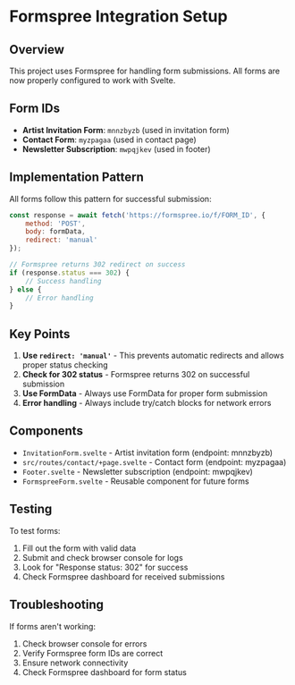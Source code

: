 # Formspree Integration Setup

## Overview
This project uses Formspree for handling form submissions. All forms are now properly configured to work with Svelte.

## Form IDs
- **Artist Invitation Form**: `mnnzbyzb` (used in invitation form)
- **Contact Form**: `myzpagaa` (used in contact page)
- **Newsletter Subscription**: `mwpqjkev` (used in footer)

## Implementation Pattern
All forms follow this pattern for successful submission:

```javascript
const response = await fetch('https://formspree.io/f/FORM_ID', {
    method: 'POST',
    body: formData,
    redirect: 'manual'
});

// Formspree returns 302 redirect on success
if (response.status === 302) {
    // Success handling
} else {
    // Error handling
}
```

## Key Points
1. **Use `redirect: 'manual'`** - This prevents automatic redirects and allows proper status checking
2. **Check for 302 status** - Formspree returns 302 on successful submission
3. **Use FormData** - Always use FormData for proper form submission
4. **Error handling** - Always include try/catch blocks for network errors

## Components
- `InvitationForm.svelte` - Artist invitation form (endpoint: mnnzbyzb)
- `src/routes/contact/+page.svelte` - Contact form (endpoint: myzpagaa)
- `Footer.svelte` - Newsletter subscription (endpoint: mwpqjkev)
- `FormspreeForm.svelte` - Reusable component for future forms

## Testing
To test forms:
1. Fill out the form with valid data
2. Submit and check browser console for logs
3. Look for "Response status: 302" for success
4. Check Formspree dashboard for received submissions

## Troubleshooting
If forms aren't working:
1. Check browser console for errors
2. Verify Formspree form IDs are correct
3. Ensure network connectivity
4. Check Formspree dashboard for form status
